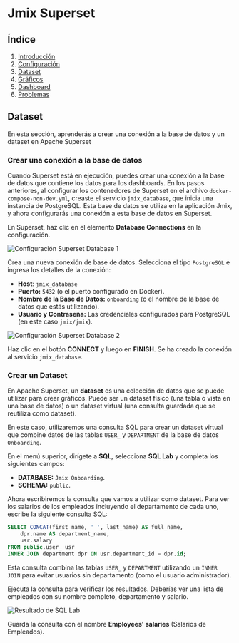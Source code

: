 # Jmix Superset

## Índice
1. [Introducción](Superset.md#Introducción)
2. [Configuración](Superset_config.md#Configuración)
3. [Dataset](Superset_dataset.md#Dataset)
4. [Gráficos](Superset_graficos.md#Gráficos)
5. [Dashboard](Superset_dashboard.md#Dashboard)
6. [Problemas](Superset_problems.md#problema-bucle-infinito-building-front-end-development-bundle-en-jmix-con-intellij-idea)

## Dataset

En esta sección, aprenderás a crear una conexión a la base de datos y un dataset en Apache Superset

### Crear una conexión a la base de datos

Cuando Superset está en ejecución, puedes crear una conexión a la base de datos que contiene los datos para los dashboards. En los pasos anteriores, al configurar los contenedores de Superset en el archivo `docker-compose-non-dev.yml`, creaste el servicio `jmix_database`, que inicia una instancia de PostgreSQL. Esta base de datos se utiliza en la aplicación Jmix, y ahora configurarás una conexión a esta base de datos en Superset.

En Superset, haz clic en el elemento **Database Connections** en la configuración.

![Configuración Superset Database 1](https://docs.jmix.io/jmix/superset/_images/settings-databsase-connections.png)

Crea una nueva conexión de base de datos. Selecciona el tipo `PostgreSQL` e ingresa los detalles de la conexión:

- **Host**: `jmix_database`
- **Puerto:** `5432` (o el puerto configurado en Docker).
- **Nombre de la Base de Datos:** `onboarding` (o el nombre de la base de datos que estás utilizando).
- **Usuario y Contraseña:** Las credenciales configurados para PostgreSQL (en este caso `jmix/jmix`).

![Configuración Superset Database 2](https://docs.jmix.io/jmix/superset/_images/new-database-connection.png)

Haz clic en el botón **CONNECT** y luego en **FINISH**. Se ha creado la conexión al servicio `jmix_database`.

### Crear un Dataset

En Apache Superset, un **dataset** es una colección de datos que se puede utilizar para crear gráficos. Puede ser un dataset físico (una tabla o vista en una base de datos) o un dataset virtual (una consulta guardada que se reutiliza como dataset).

En este caso, utilizaremos una consulta SQL para crear un dataset virtual que combine datos de las tablas `USER_` y `DEPARTMENT` de la base de datos `Onboarding`.

En el menú superior, dirígete a **SQL**, selecciona **SQL Lab** y completa los siguientes campos:

- **DATABASE:** `Jmix Onboarding`.
- **SCHEMA:** `public`.

Ahora escribiremos la consulta que vamos a utilizar como dataset. Para ver los salarios de los empleados incluyendo el departamento de cada uno, escribe la siguiente consulta SQL:

```sql
SELECT CONCAT(first_name, ' ', last_name) AS full_name, 
    dpr.name AS department_name, 
    usr.salary
FROM public.user_ usr
INNER JOIN department dpr ON usr.department_id = dpr.id;
```

Esta consulta combina las tablas `USER_` y `DEPARTMENT` utilizando un `INNER JOIN` para evitar usuarios sin departamento (como el usuario administrador).

Ejecuta la consulta para verificar los resultados. Deberías ver una lista de empleados con su nombre completo, departamento y salario.

![Resultado de SQL Lab](https://docs.jmix.io/jmix/superset/_images/sql-lab.png)

Guarda la consulta con el nombre **Employees' salaries** (Salarios de Empleados).
